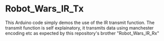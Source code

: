 # Robot_Wars_IR_Tx

This Arduino code simply demos the use of the IR transmit function. The transmit function is self explainatory, it transmits data using manchester encoding etc as expected by this repository's brother "Robot_Wars_IR_Rx"
